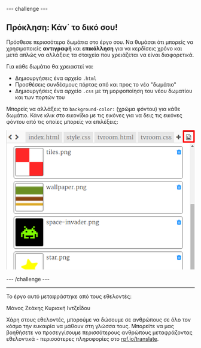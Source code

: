 --- challenge ---

## Πρόκληση: Κάν΄ το δικό σου!

Πρόσθεσε περισσότερα δωμάτια στο έργο σου. Να θυμάσαι ότι μπορείς να χρησιμοποιείς **αντιγραφή** και **επικόλληση** για να κερδίσεις χρόνο και μετά απλώς να αλλάξεις τα στοιχεία που χρειάζεται να είναι διαφορετικά.

Για κάθε δωμάτιο θα χρειαστεί να:

+ Δημιουργήσεις ένα αρχείο `.html`
+ Προσθέσεις συνδέσμους πόρτας από και προς το νέο "δωμάτιο"
+ Δημιουργήσεις ένα αρχείο `.css` με τη μορφοποίηση του νέου δωματίου και των πορτών του

Μπορείς να αλλάξεις το `background-color:` (χρώμα φόντου) για κάθε δωμάτιο. Κάνε κλικ στο εικονίδιο με τις εικόνες για να δεις τις εικόνες φόντου από τις οποίες μπορείς να επιλέξεις:

![στιγμιότυπο οθόνης](images/rooms-images.png)

--- /challenge ---

***

Το έργο αυτό μεταφράστηκε από τους εθελοντές:

Μάνος Ζεάκης
Κυριακή Ιντζεΐδου

Χάρη στους εθελοντές, μπορούμε να δώσουμε σε ανθρώπους σε όλο τον κόσμο την ευκαιρία να μάθουν στη γλώσσα τους. Μπορείτε να μας βοηθήσετε να προσεγγίσουμε περισσότερους ανθρώπους μεταφράζοντας εθελοντικά - περισσότερες πληροφορίες στο [rpf.io/translate](https://rpf.io/translate).